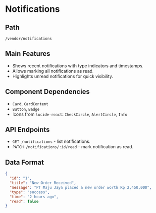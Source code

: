 # Notifications

## Path
`/vendor/notifications`

## Main Features
- Shows recent notifications with type indicators and timestamps.
- Allows marking all notifications as read.
- Highlights unread notifications for quick visibility.

## Component Dependencies
- `Card`, `CardContent`
- `Button`, `Badge`
- Icons from `lucide-react`: `CheckCircle`, `AlertCircle`, `Info`

## API Endpoints
- `GET /notifications` - list notifications.
- `PATCH /notifications/:id/read` - mark notification as read.

## Data Format
```json
{
  "id": "1",
  "title": "New Order Received",
  "message": "PT Maju Jaya placed a new order worth Rp 2,450,000",
  "type": "success",
  "time": "2 hours ago",
  "read": false
}
```
